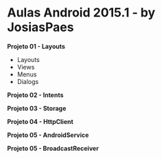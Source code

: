 # Aulas Android 2015.1 - by JosiasPaes
<b>Projeto 01 - Layouts</b>

- Layouts
- Views
- Menus
- Dialogs

<b>Projeto 02 - Intents</b>

<b>Projeto 03 - Storage</b>

<b>Projeto 04 - HttpClient</b>

<b>Projeto 05 - AndroidService</b>

<b>Projeto 05 - BroadcastReceiver</b>
